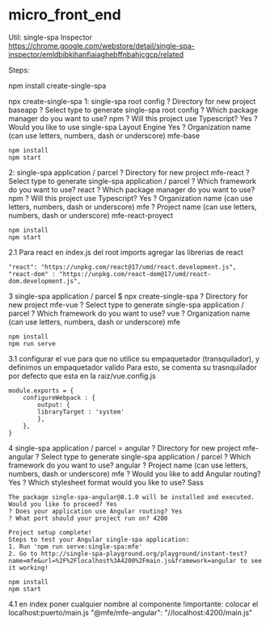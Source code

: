 # micro_front_end

Util:
single-spa Inspector
https://chrome.google.com/webstore/detail/single-spa-inspector/emldbibkihanfiaiaghebffnbahjcgcp/related

Steps:

npm install create-single-spa

npx create-single-spa
1: single-spa root config
    ? Directory for new project baseapp
    ? Select type to generate single-spa root config
    ? Which package manager do you want to use? npm
    ? Will this project use Typescript? Yes
    ? Would you like to use single-spa Layout Engine Yes
    ? Organization name (can use letters, numbers, dash or underscore) mfe-base
    
    npm install
    npm start

2: single-spa application / parcel
    ? Directory for new project mfe-react
    ? Select type to generate single-spa application / parcel
    ? Which framework do you want to use? react
    ? Which package manager do you want to use? npm
    ? Will this project use Typescript? Yes
    ? Organization name (can use letters, numbers, dash or underscore) mfe
    ? Project name (can use letters, numbers, dash or underscore) mfe-react-proyect

    npm install
    npm start

2.1 Para react en index.js del root imports agregar las librerias de react

    "react": "https://unpkg.com/react@17/umd/react.development.js",
    "react-dom" : "https://unpkg.com/react-dom@17/umd/react-dom.development.js",

3 single-spa application / parcel
    $ npx create-single-spa
    ? Directory for new project mfe-vue
    ? Select type to generate single-spa application / parcel
    ? Which framework do you want to use? vue
    ? Organization name (can use letters, numbers, dash or underscore) mfe

    npm install
    npm run serve

3.1 configurar el vue para que no utilice su empaquetador (transquilador), y definimos un empaquetador valido
Para esto, se comenta su trasnquilador por defecto que esta en la raiz/vue.config.js

    module.exports = {
        configureWebpack : {
            output: {
            libraryTarget : 'system'
            },
        },
    }

4 single-spa application / parcel = angular
    ? Directory for new project mfe-angular
    ? Select type to generate single-spa application / parcel
    ? Which framework do you want to use? angular
    ? Project name (can use letters, numbers, dash or underscore) mfe
    ? Would you like to add Angular routing? Yes
    ? Which stylesheet format would you like to use? Sass 

    The package single-spa-angular@8.1.0 will be installed and executed.
    Would you like to proceed? Yes
    ? Does your application use Angular routing? Yes
    ? What port should your project run on? 4200

    Project setup complete!
    Steps to test your Angular single-spa application:
    1. Run 'npm run serve:single-spa:mfe'
    2. Go to http://single-spa-playground.org/playground/instant-test?name=mfe&url=%2F%2Flocalhost%3A4200%2Fmain.js&framework=angular to see it working!

    npm install
    npm start

4.1 en index poner cualquier nombre al componente
    !importante: colocar el localhost:puerto/main.js
    "@mfe/mfe-angular": "//localhost:4200/main.js"